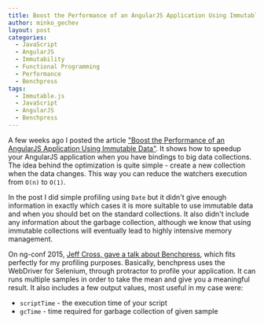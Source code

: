 ```yaml
---
title: Boost the Performance of an AngularJS Application Using Immutable Data - Part 2
author: minko_gechev
layout: post
categories:
  - JavaScript
  - AngularJS
  - Immutability
  - Functional Programming
  - Performance
  - Benchpress
tags:
  - Immutable.js
  - JavaScript
  - AngularJS
  - Benchpress
---
```


A few weeks ago I posted the article ["Boost the Performance of an AngularJS Application Using Immutable Data"](http://blog.mgechev.com/2015/03/02/immutability-in-angularjs-immutablejs/). It shows how to speedup your AngularJS application when you have bindings to big data collections. The idea behind the optimization is quite simple - create a new collection when the data changes. This way you can reduce the watchers execution from `O(n)` to `O(1)`.

In the post I did simple profiling using `Date` but it didn't give enough information in exactly which cases it is more suitable to use immutable data and when you should bet on the standard collections. It also didn't include any information about the garbage collection, although we know that using immutable collections will eventually lead to highly intensive memory management.

On ng-conf 2015, [Jeff Cross, gave a talk about Benchpress](https://www.youtube.com/watch?v=x1PJn5qMUT4), which fits perfectly for my profiling purposes. Basically, benchpress uses the WebDriver for Selenium, through protractor to profile your application. It can runs multiple samples in order to take the mean and give you a meaningful result. It also includes a few output values, most useful in my case were:

- `scriptTime` - the execution time of your script
- `gcTime` - time required for garbage collection of given sample

